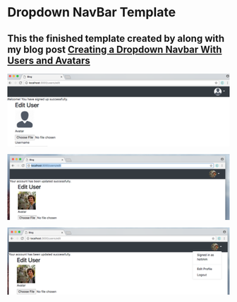 # Dropdown NavBar Template

## This the finished template created by along with my blog post [Creating a Dropdown Navbar With Users and Avatars](https://heltmm.github.io/jekyll/update/2017/12/06/create_a_user_avatar_dropdown_nabar.html)

![alt text](public/default_avatar.png "Default Avatar")

![alt text](public/updated_avatar.png "Updated Avatar")

![alt text](public/dropdown.png "Dropdown")
